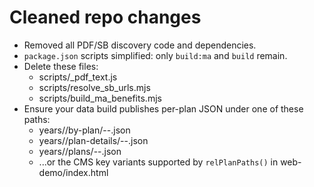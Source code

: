 # Cleaned repo changes
- Removed all PDF/SB discovery code and dependencies.
- `package.json` scripts simplified: only `build:ma` and `build` remain.
- Delete these files:
  - scripts/_pdf_text.js
  - scripts/resolve_sb_urls.mjs
  - scripts/build_ma_benefits.mjs
- Ensure your data build publishes per-plan JSON under one of these paths:
  - years/<YEAR>/by-plan/<CONTRACT>-<PBP>-<SEGMENT>.json
  - years/<YEAR>/plan-details/<CONTRACT>-<PBP>-<SEGMENT>.json
  - years/<YEAR>/plans/<CONTRACT>-<PBP>-<SEGMENT>.json
  - ...or the CMS key variants supported by `relPlanPaths()` in web-demo/index.html
